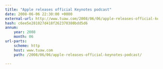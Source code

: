 ```yaml
---
title: "Apple releases official Keynotes podcast"
date: 2008-06-06 22:30:00 +0000
external-url: http://www.tuaw.com/2008/06/06/apple-releases-official-keynotes-podcast/
hash: c6ee5e281027d418f262370380bdd5d6
annum:
    year: 2008
    month: 06
url-parts:
    scheme: http
    host: www.tuaw.com
    path: /2008/06/06/apple-releases-official-keynotes-podcast/

---
```




